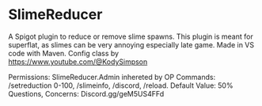 # SlimeReducer
A Spigot plugin to reduce or remove slime spawns. This plugin is meant for superflat, as slimes can be very annoying especially late game. 
Made in VS code with Maven.
Config class by https://www.youtube.com/@KodySimpson

Permissions: SlimeReducer.Admin inhereted by OP
Commands: /setreduction 0-100, /slimeinfo, /discord, /reload.
Default Value: 50%
Questions, Concerns: Discord.gg/geM5US4FFd

